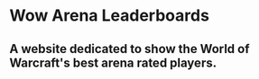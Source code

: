 # Wow Arena Leaderboards

## A website dedicated to show the World of Warcraft's best arena rated players.

